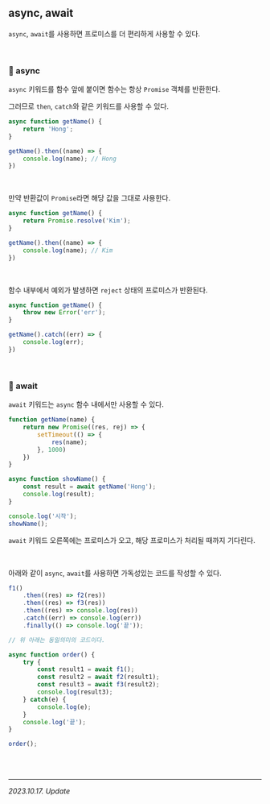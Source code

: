 ## async, await

`async`, `await`를 사용하면 프로미스를 더 편리하게 사용할 수 있다.

<br>

### 🔸 async

`async` 키워드를 함수 앞에 붙이면 함수는 항상 `Promise` 객체를 반환한다.

그러므로 `then`, `catch`와 같은 키워드를 사용할 수 있다.

```js
async function getName() {
    return 'Hong';
}

getName().then((name) => {
    console.log(name); // Hong
})
```

<br>

만약 반환값이 `Promise`라면 해당 값을 그대로 사용한다.

```js
async function getName() {
    return Promise.resolve('Kim');
}

getName().then((name) => {
    console.log(name); // Kim
})
```

<br>

함수 내부에서 예외가 발생하면 `reject` 상태의 프로미스가 반환된다.

```js
async function getName() {
    throw new Error('err');
}

getName().catch((err) => {
    console.log(err);
})
```

<br>

### 🔸 await

`await` 키워드는 `async` 함수 내에서만 사용할 수 있다.

```js
function getName(name) {
    return new Promise((res, rej) => {
        setTimeout(() => {
            res(name);
        }, 1000)
    })
}

async function showName() {
    const result = await getName('Hong');
    console.log(result);
}

console.log('시작');
showName();
```

`await` 키워드 오른쪽에는 프로미스가 오고, 해당 프로미스가 처리될 때까지 기다린다.

<br>

아래와 같이 `async`, `await`를 사용하면 가독성있는 코드를 작성할 수 있다.

```js
f1()
    .then((res) => f2(res))
    .then((res) => f3(res))
    .then((res) => console.log(res))
    .catch((err) => console.log(err))
    .finally(() => console.log('끝'));

// 위 아래는 동일의미의 코드이다.

async function order() {
    try {
        const result1 = await f1();
        const result2 = await f2(result1);
        const result3 = await f3(result2);
        console.log(result3);
    } catch(e) {
        console.log(e);
    }
    console.log('끝');
}

order();
```

<br><br>

---

_2023.10.17. Update_